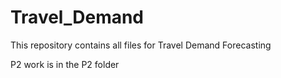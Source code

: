 # Travel_Demand

This repository contains all files for Travel Demand Forecasting

P2 work is in the P2 folder